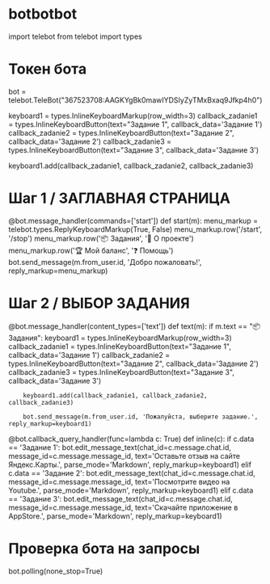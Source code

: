 # botbotbot

import telebot
from telebot import types

# Токен бота
bot = telebot.TeleBot("367523708:AAGKYgBk0mawIYDSIyZyTMxBxaq9Jfkp4h0")

keyboard1 = types.InlineKeyboardMarkup(row_width=3)
callback_zadanie1 = types.InlineKeyboardButton(text="Задание 1", callback_data='Задание 1')
callback_zadanie2 = types.InlineKeyboardButton(text="Задание 2", callback_data='Задание 2')
callback_zadanie3 = types.InlineKeyboardButton(text="Задание 3", callback_data='Задание 3')

keyboard1.add(callback_zadanie1, callback_zadanie2, callback_zadanie3)

# Шаг 1 / ЗАГЛАВНАЯ СТРАНИЦА
@bot.message_handler(commands=['start'])
def start(m):
    menu_markup = telebot.types.ReplyKeyboardMarkup(True, False)
    menu_markup.row('/start', '/stop')
    menu_markup.row('📦 Задания', '📢 О проекте')
    menu_markup.row('🏆 Мой баланс', '❓ Помощь')
    bot.send_message(m.from_user.id, 'Добро пожаловать!', reply_markup=menu_markup)

# Шаг 2 / ВЫБОР ЗАДАНИЯ
@bot.message_handler(content_types=['text'])
def text(m):
    if m.text == "📦 Задания":
        keyboard1 = types.InlineKeyboardMarkup(row_width=3)
        callback_zadanie1 = types.InlineKeyboardButton(text="Задание 1", callback_data='Задание 1')
        callback_zadanie2 = types.InlineKeyboardButton(text="Задание 2", callback_data='Задание 2')
        callback_zadanie3 = types.InlineKeyboardButton(text="Задание 3", callback_data='Задание 3')

        keyboard1.add(callback_zadanie1, callback_zadanie2, callback_zadanie3)

        bot.send_message(m.from_user.id, 'Пожалуйста, выберите задание.', reply_markup=keyboard1)

@bot.callback_query_handler(func=lambda c: True)
def inline(c):
    if c.data == 'Задание 1':
        bot.edit_message_text(chat_id=c.message.chat.id, message_id=c.message.message_id,
                              text='Оставьте отзыв на сайте Яндекс.Карты.', parse_mode='Markdown',
                              reply_markup=keyboard1)
    elif c.data == 'Задание 2':
        bot.edit_message_text(chat_id=c.message.chat.id, message_id=c.message.message_id,
                              text='Посмотрите видео на Youtube.', parse_mode='Markdown',
                              reply_markup=keyboard1)
    elif c.data == 'Задание 3':
        bot.edit_message_text(chat_id=c.message.chat.id, message_id=c.message.message_id,
                              text='Скачайте приложение в AppStore.', parse_mode='Markdown',
                              reply_markup=keyboard1)

# Проверка бота на запросы
bot.polling(none_stop=True)
